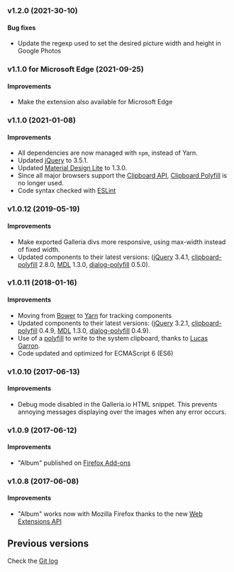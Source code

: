 ### v1.2.0 (2021-30-10)
#### Bug fixes
- Update the regexp used to set the desired picture width and height in Google Photos

### v1.1.0 for Microsoft Edge (2021-09-25)
#### Improvements
- Make the extension also available for Microsoft Edge

### v1.1.0 (2021-01-08)
#### Improvements
- All dependencies are now managed with `npm`, instead of Yarn.
- Updated [jQuery](https://www.npmjs.com/package/jquery) to 3.5.1.
- Updated [Material Design Lite](https://www.npmjs.com/package/material-design-lite) to 1.3.0.
- Since all major browsers support the [Clipboard API](https://developer.mozilla.org/en-US/docs/Web/API/Clipboard), [Clipboard Polyfill](https://www.npmjs.com/package/clipboard-polyfill) is no longer used.
- Code syntax checked with [ESLint](https://eslint.org/)

### v1.0.12 (2019-05-19)
#### Improvements
- Make exported Galleria divs more responsive, using max-width instead of fixed width.
- Updated components to their latest versions: ([jQuery](https://jquery.com/) 3.4.1, [clipboard-polyfill](https://github.com/lgarron/clipboard-polyfill) 2.8.0, [MDL](https://getmdl.io/) 1.3.0, [dialog-polyfill](https://github.com/GoogleChrome/dialog-polyfill) 0.5.0).


### v1.0.11 (2018-01-16)
#### Improvements
- Moving from [Bower](https://bower.io) to [Yarn](https://yarnpkg.com/) for tracking components
- Updated components to their latest versions: ([jQuery](https://jquery.com/) 3.2.1, [clipboard-polyfill](https://github.com/lgarron/clipboard-polyfill) 0.4.9, [MDL](https://getmdl.io/) 1.3.0, [dialog-polyfill](https://github.com/GoogleChrome/dialog-polyfill) 0.4.9).
- Use of a [polyfill](https://github.com/lgarron/clipboard-polyfill) to write to the system clipboard, thanks to [Lucas Garron](https://github.com/lgarron).
- Code updated and optimized for ECMAScript 6 (ES6)

### v1.0.10 (2017-06-13)
#### Improvements
- Debug mode disabled in the Galleria.io HTML snippet. This prevents annoying messages displaying over the images when any error occurs.

### v1.0.9 (2017-06-12)
#### Improvements
- "Album" published on [Firefox Add-ons](https://addons.mozilla.org/firefox/addon/photo-album/)

### v1.0.8 (2017-06-08)
#### Improvements
- "Album" works now with Mozilla Firefox thanks to the new [Web Extensions API](https://developer.mozilla.org/en-US/Add-ons/WebExtensions)

## Previous versions
Check the [Git log](https://github.com/projectestac/album/commits/master?after=ad9de151d0943788c660a4d49280482b0d20aa84+0)
